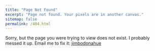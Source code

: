 ```yaml
---
title: "Page Not Found"
excerpt: "Page not found. Your pixels are in another canvas."
sitemap: false
permalink: /404.html
---
```


Sorry, but the page you were trying to view does not exist.
I probably messed it up.
Email me to fix it: [jimbodonahue](mailto:jimbodonahue@gmail.com)
